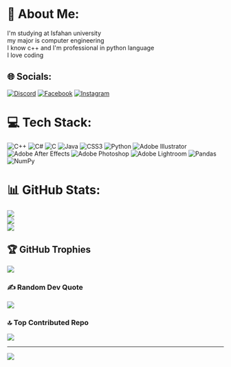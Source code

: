 # 💫 About Me:
I'm studying at Isfahan university<br>my major is computer engineering <br>I know c++ and I'm professional in python language<br>I love coding <br>


## 🌐 Socials:
[![Discord](https://img.shields.io/badge/Discord-%237289DA.svg?logo=discord&logoColor=white)](https://discord.gg/Sawraw#5293) [![Facebook](https://img.shields.io/badge/Facebook-%231877F2.svg?logo=Facebook&logoColor=white)](https://facebook.com/sarashahtoosi) [![Instagram](https://img.shields.io/badge/Instagram-%23E4405F.svg?logo=Instagram&logoColor=white)](https://instagram.com/sarashahtoosi) 

# 💻 Tech Stack:
![C++](https://img.shields.io/badge/c++-%2300599C.svg?style=plastic&logo=c%2B%2B&logoColor=white) ![C#](https://img.shields.io/badge/c%23-%23239120.svg?style=plastic&logo=c-sharp&logoColor=white) ![C](https://img.shields.io/badge/c-%2300599C.svg?style=plastic&logo=c&logoColor=white) ![Java](https://img.shields.io/badge/java-%23ED8B00.svg?style=plastic&logo=java&logoColor=white) ![CSS3](https://img.shields.io/badge/css3-%231572B6.svg?style=plastic&logo=css3&logoColor=white) ![Python](https://img.shields.io/badge/python-3670A0?style=plastic&logo=python&logoColor=ffdd54) ![Adobe Illustrator](https://img.shields.io/badge/adobeillustrator-%23FF9A00.svg?style=plastic&logo=adobeillustrator&logoColor=white) ![Adobe After Effects](https://img.shields.io/badge/Adobe%20After%20Effects-9999FF.svg?style=plastic&logo=Adobe%20After%20Effects&logoColor=white) ![Adobe Photoshop](https://img.shields.io/badge/adobephotoshop-%2331A8FF.svg?style=plastic&logo=adobephotoshop&logoColor=white) ![Adobe Lightroom](https://img.shields.io/badge/Adobe%20Lightroom-31A8FF.svg?style=plastic&logo=Adobe%20Lightroom&logoColor=white) ![Pandas](https://img.shields.io/badge/pandas-%23150458.svg?style=plastic&logo=pandas&logoColor=white) ![NumPy](https://img.shields.io/badge/numpy-%23013243.svg?style=plastic&logo=numpy&logoColor=white)
# 📊 GitHub Stats:
![](https://github-readme-stats.vercel.app/api?username=sarashahtoosi&theme=radical&hide_border=false&include_all_commits=false&count_private=false)<br/>
![](https://github-readme-streak-stats.herokuapp.com/?user=sarashahtoosi&theme=radical&hide_border=false)<br/>
![](https://github-readme-stats.vercel.app/api/top-langs/?username=sarashahtoosi&theme=radical&hide_border=false&include_all_commits=false&count_private=false&layout=compact)

## 🏆 GitHub Trophies
![](https://github-profile-trophy.vercel.app/?username=sarashahtoosi&theme=radical&no-frame=false&no-bg=true&margin-w=4)

### ✍️ Random Dev Quote
![](https://quotes-github-readme.vercel.app/api?type=horizontal&theme=radical)

### 🔝 Top Contributed Repo
![](https://github-contributor-stats.vercel.app/api?username=sarashahtoosi&limit=5&theme=dark&combine_all_yearly_contributions=true)

---
[![](https://visitcount.itsvg.in/api?id=sarashahtoosi&icon=2&color=0)](https://visitcount.itsvg.in)

<!-- Proudly created with GPRM ( https://gprm.itsvg.in ) -->